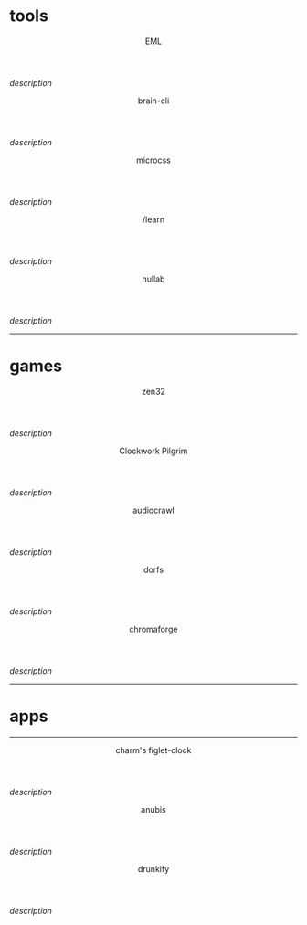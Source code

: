 # tools

<article>
  <header>EML </header>

  _description_

</article>


<article>
  <header>brain-cli</header>

  _description_

</article>


<article>
  <header>microcss</header>

  _description_

</article>


<article>
  <header>/learn</header>

  _description_

</article>


<article>
  <header>nullab</header>

  _description_

</article>

---

# games

<article>
  <header>zen32</header>

  _description_

</article>

<article>
  <header>Clockwork Pilgrim</header>

  _description_

</article>

<article>
  <header>audiocrawl</header>

  _description_

</article>

<article>
  <header>dorfs</header>

  _description_

</article>

<article>
  <header>chromaforge</header>

  _description_

</article>

---

# apps

---

<article>
  <header>charm's figlet-clock</header>

  _description_

</article>

<article>
  <header>anubis</header>

  _description_

</article>


<article>
  <header>drunkify</header>

  _description_

</article>
